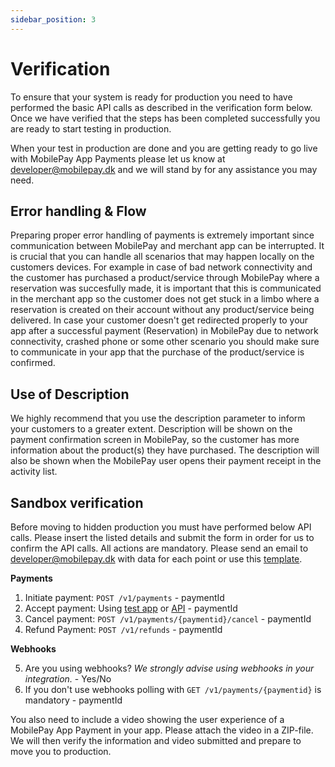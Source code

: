 ```yaml
---
sidebar_position: 3
---
```


# Verification

To ensure that your system is ready for production you need to have performed the basic API calls as described in the verification form below. Once we have verified that the steps has been completed successfully you are ready to start testing in production.

When your test in production are done and you are getting ready to go live with MobilePay App Payments please let us know at developer@mobilepay.dk and we will stand by for any assistance you may need.

## Error handling & Flow

Preparing proper error handling of payments is extremely important since communication between MobilePay and merchant app can be interrupted. It is crucial that you can handle all scenarios that may happen locally on the customers devices. For example in case of bad network connectivity and the customer has purchased a product/service through MobilePay where a reservation was succesfully made, it is important that this is communicated in the merchant app so the customer does not get stuck in a limbo where a reservation is created on their account without any product/service being delivered. In case your customer doesn't get redirected properly to your app after a successful payment (Reservation) in MobilePay due to network connectivity, crashed phone or some other scenario you should make sure to communicate in your app that the purchase of the product/service is confirmed.

## Use of Description

We highly recommend that you use the description parameter to inform your customers to a greater extent. Description will be shown on the payment confirmation screen in MobilePay, so the customer has more information about the product(s) they have purchased. The description will also be shown when the MobilePay user opens their payment receipt in the activity list.

## Sandbox verification

Before moving to hidden production you must have performed below API calls. Please insert the listed details and submit the form in order for us to confirm the API calls. All actions are mandatory.  Please send an email to developer@mobilepay.dk with data for each point or use this [template](mailto:developer@mobilepay.dk?subject=Sandbox%20verification%20-%20Online&body=Hi%20MobilePay%2C%0D%0A%0D%0APayments%0D%0A1.%20Initiate%20payment%3A%20POST%20%2Fv1%2Fpayments%20-%20paymentId%0D%0A2.%20Accept%20payment%3A%20Using%20test%20app%20or%20API%20-%20paymentId%0D%0A2.%20Cancel%20payment%3A%20POST%20%2Fv1%2Fpayments%2F%7Bpaymentid%7D%2Fcancel%20-%20paymentId%0D%0A3.%20Refund%20Payment%3A%20POST%20%2Fv1%2Frefunds%20-%20paymentId%0D%0A%0D%0AWebhooks%0D%0A5.%20Are%20you%20using%20webhooks%3F%20*We%20strongly%20advise%20using%20webhooks%20in%20your%20integration.*%20-%20Yes%2FNo%0D%0A6.%20If%20you%20don't%20use%20webhooks%20polling%20with%20%60GET%20%2Fv1%2Fpayments%2F%7Bpaymentid%7D%60%20is%20mandatory%20-%20paymentId%0D%0A).

**Payments**

1. Initiate payment: `POST /v1/payments` - paymentId
2. Accept payment: Using [test app](/docs/app-payments/development-guide/test#test-app) or [API](/docs/app-payments/development-guide/test#integration-tests) - paymentId
2. Cancel payment: `POST /v1/payments/{paymentid}/cancel` - paymentId
3. Refund Payment: `POST /v1/refunds` - paymentId

**Webhooks**

5. Are you using webhooks? *We strongly advise using webhooks in your integration.* - Yes/No
6. If you don't use webhooks polling with `GET /v1/payments/{paymentid}` is mandatory - paymentId

You also need to include a video showing the user experience of a MobilePay App Payment in your app. Please attach the video in a ZIP-file.
We will then verify the information and video submitted and prepare to move you to production. 
